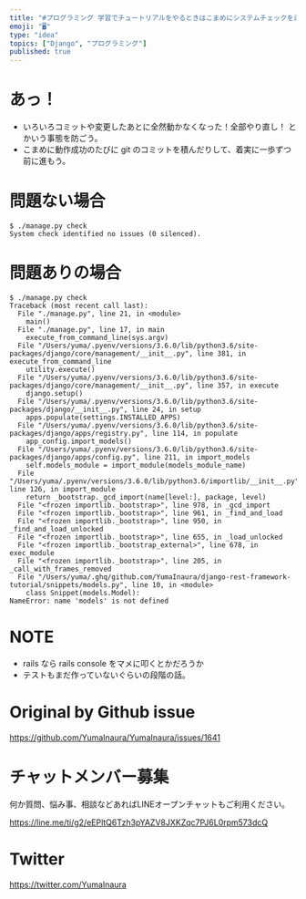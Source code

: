 ```yaml
---
title: "#プログラミング 学習でチュートリアルをやるときはこまめにシステムチェックを走らせてみよう ( #django の例 )"
emoji: "🖥"
type: "idea"
topics: ["Django", "プログラミング"]
published: true
---
```


# あっ！
- いろいろコミットや変更したあとに全然動かなくなった！全部やり直し！ とかいう事態を防ごう。
- こまめに動作成功のたびに git のコミットを積んだりして、着実に一歩ずつ前に進もう。
# 問題ない場合
```
$ ./manage.py check
System check identified no issues (0 silenced).
```
# 問題ありの場合
```
$ ./manage.py check
Traceback (most recent call last):
  File "./manage.py", line 21, in <module>
    main()
  File "./manage.py", line 17, in main
    execute_from_command_line(sys.argv)
  File "/Users/yuma/.pyenv/versions/3.6.0/lib/python3.6/site-packages/django/core/management/__init__.py", line 381, in execute_from_command_line
    utility.execute()
  File "/Users/yuma/.pyenv/versions/3.6.0/lib/python3.6/site-packages/django/core/management/__init__.py", line 357, in execute
    django.setup()
  File "/Users/yuma/.pyenv/versions/3.6.0/lib/python3.6/site-packages/django/__init__.py", line 24, in setup
    apps.populate(settings.INSTALLED_APPS)
  File "/Users/yuma/.pyenv/versions/3.6.0/lib/python3.6/site-packages/django/apps/registry.py", line 114, in populate
    app_config.import_models()
  File "/Users/yuma/.pyenv/versions/3.6.0/lib/python3.6/site-packages/django/apps/config.py", line 211, in import_models
    self.models_module = import_module(models_module_name)
  File "/Users/yuma/.pyenv/versions/3.6.0/lib/python3.6/importlib/__init__.py", line 126, in import_module
    return _bootstrap._gcd_import(name[level:], package, level)
  File "<frozen importlib._bootstrap>", line 978, in _gcd_import
  File "<frozen importlib._bootstrap>", line 961, in _find_and_load
  File "<frozen importlib._bootstrap>", line 950, in _find_and_load_unlocked
  File "<frozen importlib._bootstrap>", line 655, in _load_unlocked
  File "<frozen importlib._bootstrap_external>", line 678, in exec_module
  File "<frozen importlib._bootstrap>", line 205, in _call_with_frames_removed
  File "/Users/yuma/.ghq/github.com/YumaInaura/django-rest-framework-tutorial/snippets/models.py", line 10, in <module>
    class Snippet(models.Model):
NameError: name 'models' is not defined
```
# NOTE

- rails なら rails console をマメに叩くとかだろうか
- テストもまだ作っていないぐらいの段階の話。

# Original by Github issue

https://github.com/YumaInaura/YumaInaura/issues/1641








<!-- Update From Qiita API -->

# チャットメンバー募集


何か質問、悩み事、相談などあればLINEオープンチャットもご利用ください。

https://line.me/ti/g2/eEPltQ6Tzh3pYAZV8JXKZqc7PJ6L0rpm573dcQ





# Twitter


https://twitter.com/YumaInaura


<!-- Update From Qiita API -->


